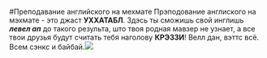 #Преподавание английского на мехмате
Прэподование англиского на мэхмате - это джаст **УХХАТАБЛ**. Здэсь ты сможишь свой инглишь ***левел ап*** до такого результа, што твоя родная мавзер не узнает, а все твои друзья будут считать тебя наголову **КРЭЗЗИ**! Велл дан, вэттс всё.  Всем сэнкс и байбай.![](https://memepedia.ru/wp-content/uploads/2019/11/o-maj-gad-danila-ty-chto-krejzi-3.jpg)